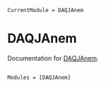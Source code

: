 ```@meta
CurrentModule = DAQJAnem
```

# DAQJAnem

Documentation for [DAQJAnem](https://github.com/pjsjipt/DAQJAnem.jl).

```@index
```

```@autodocs
Modules = [DAQJAnem]
```
